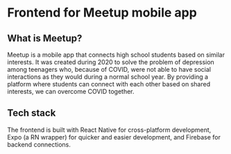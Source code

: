 # Frontend for Meetup mobile app

## What is Meetup?

Meetup is a mobile app that connects high school students based on similar interests. It was created during 2020 to solve the problem of depression among teenagers who, because of COVID, were not able to have social interactions as they would during a normal school year. By providing a platform where students can connect with each other based on shared interests, we can overcome COVID together. 

## Tech stack

The frontend is built with React Native for cross-platform development, Expo (a RN wrapper) for quicker and easier development, and Firebase for backend connections. 

